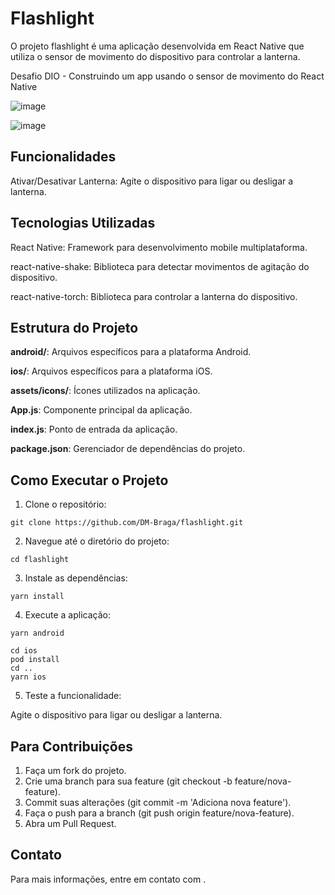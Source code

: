 # Flashlight

O projeto flashlight é uma aplicação desenvolvida em React Native que utiliza o sensor de movimento do dispositivo para controlar a lanterna.

Desafio DIO - Construindo um app usando o sensor de movimento do React Native

![image](https://user-images.githubusercontent.com/95005260/180255129-f28e7d4b-fbb9-4b13-8791-6a898b3d57d9.png)

![image](https://user-images.githubusercontent.com/95005260/180256028-50c1b310-88c7-48e9-a6bd-59aea7235939.png)


## Funcionalidades

Ativar/Desativar Lanterna: Agite o dispositivo para ligar ou desligar a lanterna.

## Tecnologias Utilizadas

React Native: Framework para desenvolvimento mobile multiplataforma.

react-native-shake: Biblioteca para detectar movimentos de agitação do dispositivo.

react-native-torch: Biblioteca para controlar a lanterna do dispositivo.

## Estrutura do Projeto

**android/**: Arquivos específicos para a plataforma Android.

**ios/**: Arquivos específicos para a plataforma iOS.

**assets/icons/**: Ícones utilizados na aplicação.

**App.js**: Componente principal da aplicação.

**index.js**: Ponto de entrada da aplicação.

**package.json**: Gerenciador de dependências do projeto.

## Como Executar o Projeto

1. Clone o repositório:

~~~
git clone https://github.com/DM-Braga/flashlight.git
~~~

2. Navegue até o diretório do projeto:

~~~
cd flashlight
~~~

3. Instale as dependências:

~~~
yarn install
~~~

4. Execute a aplicação:

~~~Android
yarn android
~~~
~~~iOS
cd ios
pod install
cd ..
yarn ios
~~~

5. Teste a funcionalidade:

Agite o dispositivo para ligar ou desligar a lanterna.

## Para Contribuições

1. Faça um fork do projeto.
2. Crie uma branch para sua feature (git checkout -b feature/nova-feature).
3. Commit suas alterações (git commit -m 'Adiciona nova feature').
4. Faça o push para a branch (git push origin feature/nova-feature).
5. Abra um Pull Request.

## Contato

Para mais informações, entre em contato com <DM-Braga>.
